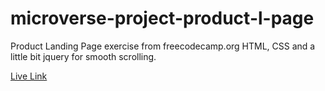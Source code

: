 # microverse-project-product-l-page
Product Landing Page exercise from freecodecamp.org 
HTML, CSS and a little bit jquery for smooth scrolling.

   [Live Link](https://wes-isaac.github.io/Product-Landing-Page/)
  
